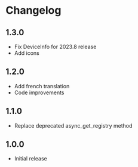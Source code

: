 # Changelog

## 1.3.0

- Fix DeviceInfo for 2023.8 release
- Add icons

## 1.2.0

- Add french translation
- Code improvements

## 1.1.0

- Replace deprecated async_get_registry method

## 1.0.0

- Initial release
